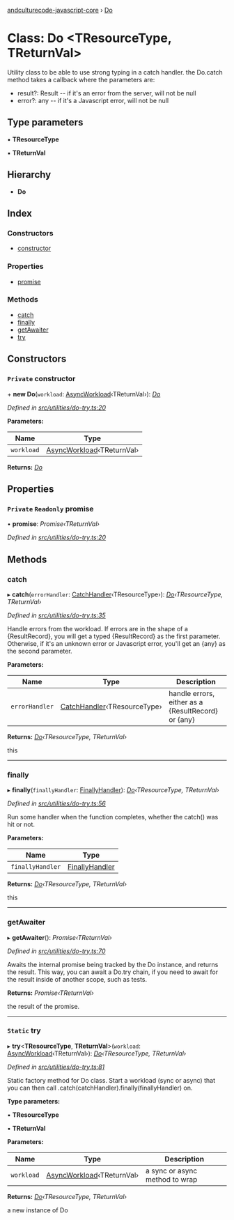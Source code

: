[andculturecode-javascript-core](../README.md) › [Do](do.md)

# Class: Do <**TResourceType, TReturnVal**>

Utility class to be able to use strong typing in a catch handler.
the Do.catch method takes a callback where the parameters are:
- result?: Result<TResourceType> -- if it's an error from the server, will not be null
- error?: any -- if it's a Javascript error, will not be null

## Type parameters

▪ **TResourceType**

▪ **TReturnVal**

## Hierarchy

* **Do**

## Index

### Constructors

* [constructor](do.md#private-constructor)

### Properties

* [promise](do.md#private-readonly-promise)

### Methods

* [catch](do.md#catch)
* [finally](do.md#finally)
* [getAwaiter](do.md#getawaiter)
* [try](do.md#static-try)

## Constructors

### `Private` constructor

\+ **new Do**(`workload`: [AsyncWorkload](../README.md#asyncworkload)‹TReturnVal›): *[Do](do.md)*

*Defined in [src/utilities/do-try.ts:20](https://github.com/AndcultureCode/AndcultureCode.JavaScript.Core/blob/2a85dc3/src/utilities/do-try.ts#L20)*

**Parameters:**

Name | Type |
------ | ------ |
`workload` | [AsyncWorkload](../README.md#asyncworkload)‹TReturnVal› |

**Returns:** *[Do](do.md)*

## Properties

### `Private` `Readonly` promise

• **promise**: *Promise‹TReturnVal›*

*Defined in [src/utilities/do-try.ts:20](https://github.com/AndcultureCode/AndcultureCode.JavaScript.Core/blob/2a85dc3/src/utilities/do-try.ts#L20)*

## Methods

###  catch

▸ **catch**(`errorHandler`: [CatchHandler](../README.md#catchhandler)‹TResourceType›): *[Do](do.md)‹TResourceType, TReturnVal›*

*Defined in [src/utilities/do-try.ts:35](https://github.com/AndcultureCode/AndcultureCode.JavaScript.Core/blob/2a85dc3/src/utilities/do-try.ts#L35)*

Handle errors from the workload.
If errors are in the shape of a {ResultRecord},
you will get a typed {ResultRecord} as the first parameter.
Otherwise, if it's an unknown error or Javascript error,
you'll get an {any} as the second parameter.

**Parameters:**

Name | Type | Description |
------ | ------ | ------ |
`errorHandler` | [CatchHandler](../README.md#catchhandler)‹TResourceType› | handle errors, either as a {ResultRecord} or {any} |

**Returns:** *[Do](do.md)‹TResourceType, TReturnVal›*

this

___

###  finally

▸ **finally**(`finallyHandler`: [FinallyHandler](../README.md#finallyhandler)): *[Do](do.md)‹TResourceType, TReturnVal›*

*Defined in [src/utilities/do-try.ts:56](https://github.com/AndcultureCode/AndcultureCode.JavaScript.Core/blob/2a85dc3/src/utilities/do-try.ts#L56)*

Run some handler when the function completes, whether the
catch() was hit or not.

**Parameters:**

Name | Type |
------ | ------ |
`finallyHandler` | [FinallyHandler](../README.md#finallyhandler) |

**Returns:** *[Do](do.md)‹TResourceType, TReturnVal›*

this

___

###  getAwaiter

▸ **getAwaiter**(): *Promise‹TReturnVal›*

*Defined in [src/utilities/do-try.ts:70](https://github.com/AndcultureCode/AndcultureCode.JavaScript.Core/blob/2a85dc3/src/utilities/do-try.ts#L70)*

Awaits the internal promise being tracked by the Do instance,
and returns the result. This way, you can await a Do.try
chain, if you need to await for the result inside of another scope,
such as tests.

**Returns:** *Promise‹TReturnVal›*

the result of the promise.

___

### `Static` try

▸ **try**<**TResourceType**, **TReturnVal**>(`workload`: [AsyncWorkload](../README.md#asyncworkload)‹TReturnVal›): *[Do](do.md)‹TResourceType, TReturnVal›*

*Defined in [src/utilities/do-try.ts:81](https://github.com/AndcultureCode/AndcultureCode.JavaScript.Core/blob/2a85dc3/src/utilities/do-try.ts#L81)*

Static factory method for Do class.
Start a workload (sync or async) that you can then
call .catch(catchHandler).finally(finallyHandler) on.

**Type parameters:**

▪ **TResourceType**

▪ **TReturnVal**

**Parameters:**

Name | Type | Description |
------ | ------ | ------ |
`workload` | [AsyncWorkload](../README.md#asyncworkload)‹TReturnVal› | a sync or async method to wrap |

**Returns:** *[Do](do.md)‹TResourceType, TReturnVal›*

a new instance of Do
